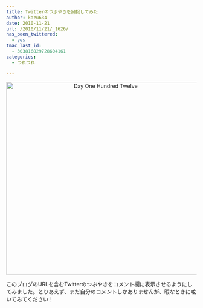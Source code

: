 ```yaml
---
title: Twitterのつぶやきを捕捉してみた
author: kazu634
date: 2010-11-21
url: /2010/11/21/_1626/
has_been_twittered:
  - yes
tmac_last_id:
  - 303816829728604161
categories:
  - つれづれ

---
```

<p style="text-align: center;">
<a href="http://blog.kazu634.com/2010/11/21/twitter%e3%81%ae%e3%81%a4%e3%81%b6%e3%82%84%e3%81%8d%e3%82%92%e6%8d%95%e6%8d%89%e3%81%97%e3%81%a6%e3%81%bf%e3%81%9f/day-one-hundred-twelve/" onclick="__gaTracker('send', 'event', 'outbound-article', 'http://blog.kazu634.com/2010/11/21/twitter%e3%81%ae%e3%81%a4%e3%81%b6%e3%82%84%e3%81%8d%e3%82%92%e6%8d%95%e6%8d%89%e3%81%97%e3%81%a6%e3%81%bf%e3%81%9f/day-one-hundred-twelve/', '');" title='Day One Hundred Twelve'><img width="510" height="510" src="http://blog.kazu634.com/wp-content/uploads/2012/06/Day-One-Hundred-Twelve.jpg" class="attachment-large aligncenter wp-image-836" alt="Day One Hundred Twelve" title="Day One Hundred Twelve" srcset="http://blog.kazu634.com/wp-content/uploads/2012/06/Day-One-Hundred-Twelve-150x150.jpg 150w, http://blog.kazu634.com/wp-content/uploads/2012/06/Day-One-Hundred-Twelve-300x300.jpg 300w, http://blog.kazu634.com/wp-content/uploads/2012/06/Day-One-Hundred-Twelve.jpg 1024w" sizes="(max-width: 510px) 100vw, 510px" /></a>
</p>

<p style="text-align: left;">
  このブログのURLを含むTwitterのつぶやきをコメント欄に表示させるようにしてみました。とりあえず、まだ自分のコメントしかありませんが、暇なときに呟いてみてください！
</p>
